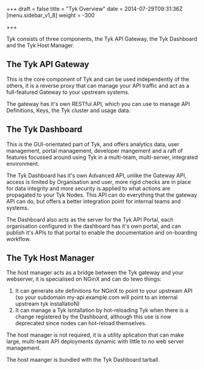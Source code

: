 +++
draft = false
title = "Tyk Overview"
date = 2014-07-29T09:31:36Z
[menu.sidebar_v1_8]
    weight = -300
    
+++

Tyk consists of three components, the Tyk API Gateway, the Tyk Dashboard and the Tyk Host Manager. 

The Tyk API Gateway
-------------------

This is the core component of Tyk and can be used independently of the others, it is a reverse proxy that can manage your
API traffic and act as a full-featured Gateway to your upstream systems. 

The gateway has it's own RESTful API, which you can use to manage API Definitions, Keys, the Tyk cluster and usage data.

The Tyk Dashboard
-----------------

This is the GUI-orientated part of Tyk, and offers analytics data, user management, portal management, developer mangement and a raft
of features focussed around using Tyk in a multi-team, multi-server, integrated environment.

The Tyk Dashboard has it's own Advanced API, unlike the Gateway API, access is limited by Organisation and user, more rigid checks are in 
place for data integrity and more security is applied to what actions are propagated to your Tyk Nodes. This API can do everything that 
the gateway APi can do, but offers a better integration point for internal teams and systems.

The Dashboard also acts as the server for the Tyk API Portal, each organisation configured in the dashboard has it's own
portal, and can publish it's APIs to that portal to enable the documentation and on-boarding workflow.

The Tyk Host Manager
--------------------

The host manager acts as a bridge between the Tyk gateway and your webserver, it is specialised on NGinX and can do tewo things:

1. It can generate site definitions for NGinX to point to your upstream API (so your subdomain my-api.example.com will point to an internal upstream tyk installatioN)
2. It can manage a Tyk isntallation by hot-reloading Tyk when there is a change registered by the Dashboard, although this use is now deprecated since nodes can hot-reload themselves.

The host manager is not required, it is a utility aplication that can make large, multi-team API deployments dynamic with little to no 
web server management.

The host maanger is bundled with the Tyk Dashboard tarball.

